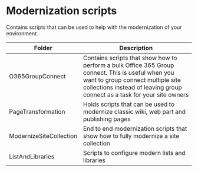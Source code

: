 
# Modernization scripts

Contains scripts that can be used to help with the modernization of your environment.

Folder | Description
-------|------------
O365GroupConnect | Contains scripts that show how to perform a bulk Office 365 Group connect. This is useful when you want to group connect multiple site collections instead of leaving group connect as a task for your site owners
PageTransformation | Holds scripts that can be used to modernize classic wiki, web part and publishing pages
ModernizeSiteCollection | End to end modernization scripts that show how to fully modernize a site collection
ListAndLibraries | Scripts to configure modern lists and libraries
